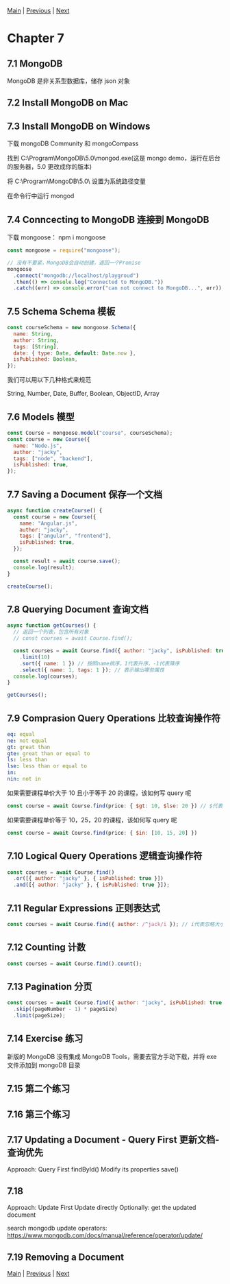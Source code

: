 [Main](../../README.md) | [Previous](../chapter6/README.md) | [Next](../chapter8/README.md)

# Chapter 7

## 7.1 MongoDB

MongoDB 是非关系型数据库，储存 json 对象

## 7.2 Install MongoDB on Mac

## 7.3 Install MongoDB on Windows

下载 mongoDB Community 和 mongoCompass

找到 C:\Program\MongoDB\5.0\mongod.exe(这是 mongo demo，运行在后台的服务器，5.0 更改成你的版本)

将 C:\Program\MongoDB\5.0\ 设置为系统路径变量

在命令行中运行 mongod

## 7.4 Conncecting to MongoDB 连接到 MongoDB

下载 mongoose： npm i mongoose

```javascript
const mongoose = require("mongoose");

// 没有不要紧，MongoDB会自动创建，返回一个Promise
mongoose
  .connect("mongodb://localhost/playgroud")
  .then(() => console.log("Connected to MongoDB."))
  .catch((err) => console.error("can not connect to MongoDB...", err));
```

## 7.5 Schema Schema 模板

```javascript
const courseSchema = new mongoose.Schema({
  name: String,
  author: String,
  tags: [String],
  date: { type: Date, default: Date.now },
  isPublished: Boolean,
});
```

我们可以用以下几种格式来规范

String, Number, Date, Buffer, Boolean, ObjectID, Array

## 7.6 Models 模型

```javascript
const Course = mongoose.model("course", courseSchema);
const course = new Course({
  name: "Node.js",
  author: "jacky",
  tags: ["node", "backend"],
  isPublished: true,
});
```

## 7.7 Saving a Document 保存一个文档

```javascript
async function createCourse() {
  const course = new Course({
    name: "Angular.js",
    author: "jacky",
    tags: ["angular", "frontend"],
    isPublished: true,
  });

  const result = await course.save();
  console.log(result);
}

createCourse();
```

## 7.8 Querying Document 查询文档

```javascript
async function getCourses() {
  // 返回一个列表，包含所有对象
  // const courses = await Course.find();

  const courses = await Course.find({ author: "jacky", isPublished: true }) // 添加过滤
    .limit(10)
    .sort({ name: 1 }) // 按照name排序，1代表升序，-1代表降序
    .select({ name: 1, tags: 1 }); // 表示输出哪些属性
  console.log(courses);
}

getCourses();
```

## 7.9 Comprasion Query Operations 比较查询操作符

```yaml
eq: equal
ne: not equal
gt: great than
gte: great than or equal to
ls: less than
lse: less than or equal to
in:
nin: not in
```

如果需要课程单价大于 10 且小于等于 20 的课程，该如何写 query 呢

```javascript
const course = await Course.find(price: { $gt: 10, $lse: 20 }) // $代表这是一个操作符
```

如果需要课程单价等于 10，25，20 的课程，该如何写 query 呢

```javascript
const course = await Course.find(price: { $in: [10, 15, 20] })
```

## 7.10 Logical Query Operations 逻辑查询操作符

```javascript
const courses = await Course.find()
  .or([{ author: "jacky" }, { isPublished: true }])
  .and([{ author: "jacky" }, { isPublished: true }]);
```

## 7.11 Regular Expressions 正则表达式

```javascript
const courses = await Course.find({ author: /^jack/i }); // i代表忽略大小写
```

## 7.12 Counting 计数

```javascript
const courses = await Course.find().count();
```

## 7.13 Pagination 分页

```javascript
const courses = await Course.find({ author: "jacky", isPublished: true })
  .skip((pageNumber - 1) * pageSize)
  .limit(pageSize);
```

## 7.14 Exercise 练习

新版的 MongoDB 没有集成 MongoDB Tools，需要去官方手动下载，并将 exe 文件添加到 mongoDB 目录

## 7.15 第二个练习

## 7.16 第三个练习

## 7.17 Updating a Document - Query First 更新文档-查询优先

Approach: Query First
findById()
Modify its properties
save()

## 7.18

Approach: Update First
Update directly
Optionally: get the updated document

search mongodb update operators:
https://www.mongodb.com/docs/manual/reference/operator/update/

## 7.19 Removing a Document

[Main](../../README.md) | [Previous](../chapter6/README.md) | [Next](../chapter8/README.md)
